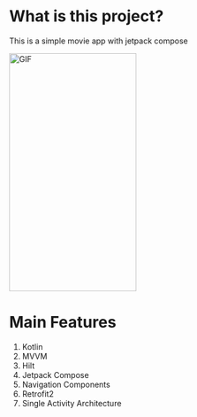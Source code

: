 # What is this project?
This is a simple movie app with jetpack compose 

<img  alt="GIF"  width="230px" height="430px" src="https://github.com/piashcse/Hilt-MVVM-Compose-Movie/blob/master/composemovie.gif" />

# Main Features
1. Kotlin
1. MVVM
1. Hilt
1. Jetpack Compose
1. Navigation Components
1. Retrofit2
1. Single Activity Architecture

